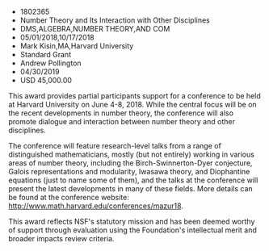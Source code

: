 
* 1802365
* Number Theory and Its Interaction with Other Disciplines
* DMS,ALGEBRA,NUMBER THEORY,AND COM
* 05/01/2018,10/17/2018
* Mark Kisin,MA,Harvard University
* Standard Grant
* Andrew Pollington
* 04/30/2019
* USD 45,000.00

This award provides partial participants support for a conference to be held at
Harvard University on June 4-8, 2018. While the central focus will be on the
recent developments in number theory, the conference will also promote dialogue
and interaction between number theory and other disciplines.

The conference will feature research-level talks from a range of distinguished
mathematicians, mostly (but not entirely) working in various areas of number
theory, including the Birch-Swinnerton-Dyer conjecture, Galois representations
and modularity, Iwasawa theory, and Diophantine equations (just to name some of
them), and the talks at the conference will present the latest developments in
many of these fields. More details can be found at the conference website:
http://www.math.harvard.edu/conferences/mazur18.

This award reflects NSF's statutory mission and has been deemed worthy of
support through evaluation using the Foundation's intellectual merit and broader
impacts review criteria.
